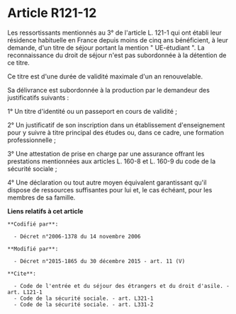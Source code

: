 # Article R121-12

Les ressortissants mentionnés au 3° de l'article L. 121-1 qui ont établi leur résidence habituelle en France depuis moins de
cinq ans bénéficient, à leur demande, d'un titre de séjour portant la mention " UE-étudiant ". La reconnaissance du droit de
séjour n'est pas subordonnée à la détention de ce titre. 

Ce titre est d'une durée de validité maximale d'un an renouvelable. 

Sa délivrance est subordonnée à la production par le demandeur des justificatifs suivants : 

1° Un titre d'identité ou un passeport en cours de validité ; 

2° Un justificatif de son inscription dans un établissement d'enseignement pour y suivre à titre principal des études ou,
dans ce cadre, une formation professionnelle ; 

3° Une attestation de prise en charge par une assurance offrant les prestations mentionnées aux articles L. 160-8 et L. 160-9
du code de la sécurité sociale ; 

4° Une déclaration ou tout autre moyen équivalent garantissant qu'il dispose de ressources suffisantes pour lui et, le cas
échéant, pour les membres de sa famille.

**Liens relatifs à cet article**

	**Codifié par**:

	  - Décret n°2006-1378 du 14 novembre 2006

	**Modifié par**:

	  - Décret n°2015-1865 du 30 décembre 2015 - art. 11 (V)

	**Cite**:

	  - Code de l'entrée et du séjour des étrangers et du droit d'asile. - art. L121-1
	  - Code de la sécurité sociale. - art. L321-1
	  - Code de la sécurité sociale. - art. L331-2
